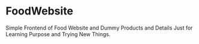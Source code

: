 # FoodWebsite
Simple Frontend of Food Website and Dummy Products and Details Just for Learning Purpose and Trying New Things.
